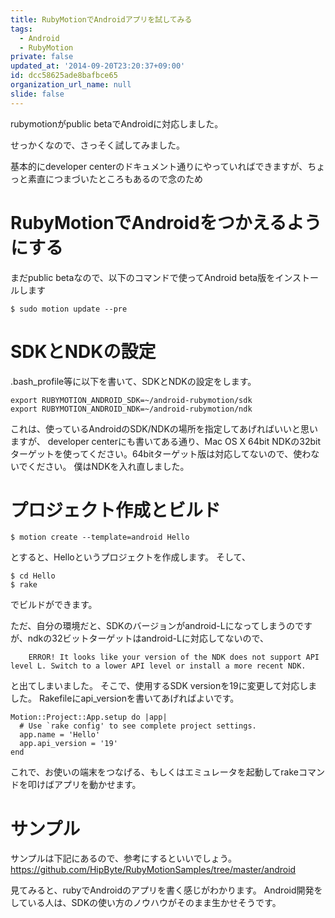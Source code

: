 ```yaml
---
title: RubyMotionでAndroidアプリを試してみる
tags:
  - Android
  - RubyMotion
private: false
updated_at: '2014-09-20T23:20:37+09:00'
id: dcc58625ade8bafbce65
organization_url_name: null
slide: false
---
```


rubymotionがpublic betaでAndroidに対応しました。

せっかくなので、さっそく試してみました。

基本的にdeveloper centerのドキュメント通りにやっていればできますが、ちょっと素直につまづいたところもあるので念のため

# RubyMotionでAndroidをつかえるようにする

まだpublic betaなので、以下のコマンドで使ってAndroid beta版をインストールします

```shell-session:
$ sudo motion update --pre
```

# SDKとNDKの設定

.bash_profile等に以下を書いて、SDKとNDKの設定をします。

```bash:
export RUBYMOTION_ANDROID_SDK=~/android-rubymotion/sdk
export RUBYMOTION_ANDROID_NDK=~/android-rubymotion/ndk
```

これは、使っているAndroidのSDK/NDKの場所を指定してあげればいいと思いますが、
developer centerにも書いてある通り、Mac OS X 64bit NDKの32bitターゲットを使ってください。64bitターゲット版は対応してないので、使わないでください。
僕はNDKを入れ直しました。

# プロジェクト作成とビルド

```shell-session:
$ motion create --template=android Hello
```

とすると、Helloというプロジェクトを作成します。
そして、

```shell-session:
$ cd Hello
$ rake
```

でビルドができます。

ただ、自分の環境だと、SDKのバージョンがandroid-Lになってしまうのですが、ndkの32ビットターゲットはandroid-Lに対応してないので、

```shell-session:
    ERROR! It looks like your version of the NDK does not support API level L. Switch to a lower API level or install a more recent NDK.
```

と出てしまいました。
そこで、使用するSDK versionを19に変更して対応しました。
Rakefileにapi_versionを書いてあげればよいです。

```ruby:Rakefile
Motion::Project::App.setup do |app|
  # Use `rake config' to see complete project settings.
  app.name = 'Hello'
  app.api_version = '19'
end
```

これで、お使いの端末をつなげる、もしくはエミュレータを起動してrakeコマンドを叩けばアプリを動かせます。

# サンプル

サンプルは下記にあるので、参考にするといいでしょう。
https://github.com/HipByte/RubyMotionSamples/tree/master/android

見てみると、rubyでAndroidのアプリを書く感じがわかります。
Android開発をしている人は、SDKの使い方のノウハウがそのまま生かせそうです。

